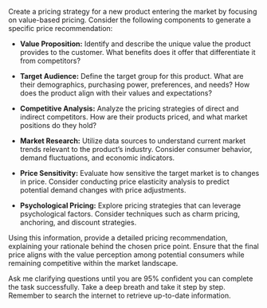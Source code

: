 Create a pricing strategy for a new product entering the market by focusing on value-based pricing. Consider the following components to generate a specific price recommendation:

- **Value Proposition:** Identify and describe the unique value the product provides to the customer. What benefits does it offer that differentiate it from competitors?
  
- **Target Audience:** Define the target group for this product. What are their demographics, purchasing power, preferences, and needs? How does the product align with their values and expectations?

- **Competitive Analysis:** Analyze the pricing strategies of direct and indirect competitors. How are their products priced, and what market positions do they hold?

- **Market Research:** Utilize data sources to understand current market trends relevant to the product’s industry. Consider consumer behavior, demand fluctuations, and economic indicators.

- **Price Sensitivity:** Evaluate how sensitive the target market is to changes in price. Consider conducting price elasticity analysis to predict potential demand changes with price adjustments.

- **Psychological Pricing:** Explore pricing strategies that can leverage psychological factors. Consider techniques such as charm pricing, anchoring, and discount strategies.

Using this information, provide a detailed pricing recommendation, explaining your rationale behind the chosen price point. Ensure that the final price aligns with the value perception among potential consumers while remaining competitive within the market landscape.

Ask me clarifying questions until you are 95% confident you can complete the task successfully. Take a deep breath and take it step by step. Remember to search the internet to retrieve up-to-date information.